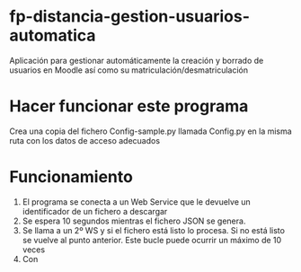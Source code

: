 # fp-distancia-gestion-usuarios-automatica
Aplicación para gestionar automáticamente la creación y borrado de usuarios en Moodle así como su matriculación/desmatriculación

# Hacer funcionar este programa
Crea una copia del fichero Config-sample.py llamada Config.py en la misma ruta con los datos de acceso adecuados

# Funcionamiento
1. El programa se conecta a un Web Service que le devuelve un identificador de un fichero a descargar
2. Se espera 10 segundos mientras el fichero JSON se genera.
3. Se llama a un 2º WS y si el fichero está listo lo procesa. Si no está listo se vuelve al punto anterior. Este bucle puede ocurrir un máximo de 10 veces
4. Con 
